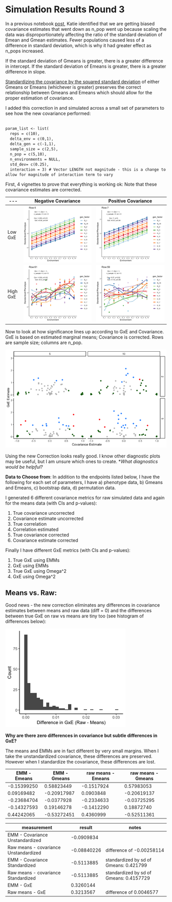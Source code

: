 # Simulation Results Round 3

In a previous notebook [post](https://github.com/RCN-ECS/CnGV/blob/master/notebook/20200408_KEL_MultiplePop_CnGv_GxE_UPDATE2.Rmd), Katie identified that we are getting biased covariance estimates that went down as n_pop went up because scaling the data was disproportionately affecting the ratio of the standard deviation of Emean and Gmean estimates. Fewer populations caused less of a difference in standard deviation, which is why it had greater effect as n_pops increased. 

If the standard deviation of Gmeans is greater, there is a greater difference in intercept. 
If the standard deviation of Emeans is greater, there is a greater difference in slope. 

[Standardizing the covariance by the squared standard deviation](https://github.com/RCN-ECS/CnGV/blob/master/notebook/20200413%20Screen%20Shot%202020-04-09%20at%201.23.04%20PM.png) of either Gmeans or Emeans (whichever is greater) preserves the correct relationship between Gmeans and Emeans which should allow for the proper estimation of covariance.    

I added this correction in and simulated across a small set of parameters to see how the new covariance performed: 
```{param list}

param_list <- list( 
  reps = c(10),
  delta_env = c(0,1),
  delta_gen = c(-1,1),
  sample_size = c(2,5), 
  n_pop = c(5,10), 
  n_environments = NULL,
  std_dev= c(0.25),
  interaction = 3) # Vector LENGTH not magnitude - this is a change to allow for magnitude of interaction term to vary

```
First, 4 vignettes to prove that everything is working ok: Note that these covariance estimates are corrected.

| --- | Negative Covariance | Positive Covariance | 
| --- | --- | --- | 
| Low GxE| ![image](https://github.com/RCN-ECS/CnGV/blob/master/results/notebook_figs/plot_row5.png) | ![image](https://github.com/RCN-ECS/CnGV/blob/master/results/notebook_figs/plot_row7.png) |
| High GxE|![image](https://github.com/RCN-ECS/CnGV/blob/master/results/notebook_figs/plot_row61.png) | ![image](https://github.com/RCN-ECS/CnGV/blob/master/results/notebook_figs/plot_row59.png)|

Now to look at how significance lines up according to GxE and Covariance. GxE is based on estimated marginal means; Covariance is corrected. Rows are sample size; columns are n_pop.

![image](https://github.com/RCN-ECS/CnGV/blob/master/results/notebook_figs/CorrectedCov.png)

Using the new Correction looks really good. I know other diagnostic plots may be useful, but I am unsure which ones to create. 
**What diagnostics would be helpful?*


**Data to Choose from**: In addition to the endpoints listed below, I have the following for each set of parameters, I have a) phenotype data, b) Gmeans and Emeans, c) bootstrap data, d) permutation data. 

I generated 6 different covariance metrics for raw simulated data and again for the means data (with CIs and p-values): 
1. True covariance uncorrected
2. Covariance estimate uncorrected
3. True correlation 
4. Correlation estimated
5. True covariance corrected
6. Covariance estimate corrected

Finally I have different GxE metrics (with CIs and p-values): 
1. True GxE using EMMs
2. GxE using EMMs
3. True GxE using Omega^2
4. GxE using Omega^2



## Means vs. Raw: 

Good news - the new correction eliminates any differences in covariance estimates between means and raw data (diff = 0) and the differences between true GxE on raw vs means are tiny too (see histogram of differences below): 

![image](https://github.com/RCN-ECS/CnGV/blob/master/results/notebook_figs/hist_gxe%20diffs.png)

**Why are there zero differences in covariance but subtle differences in GxE?**

The means and EMMs are in fact different by very small margins. When I take the unstandardized covariance, these differences are preserved. However when I standardize the covariance, these differences are lost.

| EMM - Emeans | EMM - Gmeans | raw means - Emeans | raw means - Gmeans |
|---|---|---|---|
-0.15399250  |0.58823449 |-0.1517924 |0.57983053
0.09169482 |-0.20917987|0.0903848 |-0.20619137
-0.23684704 |-0.0377928|-0.2334633 | -0.03725295 
-0.14327593  | 0.19146278|-0.1412290| 0.18872740 
0.44242065 |-0.53272451|0.4360999 |-0.52511361 

measurement | result | notes 
|---|---|---|
EMM - Covariance Unstandardized | -0.0909834 |
Raw means - covariance Unstandardized |-0.08840226 | difference of -0.00258114
EMM - Covariance Standardized | -0.5113885 | standardized by sd of Gmeans: 0.421799
Raw means - covariance Standardized |-0.5113885 | standardized by sd of Gmeans: 0.4157729 
EMM - GxE | 0.3260144 |
Raw means - GxE | 0.3213567 |difference of 0.0046577
